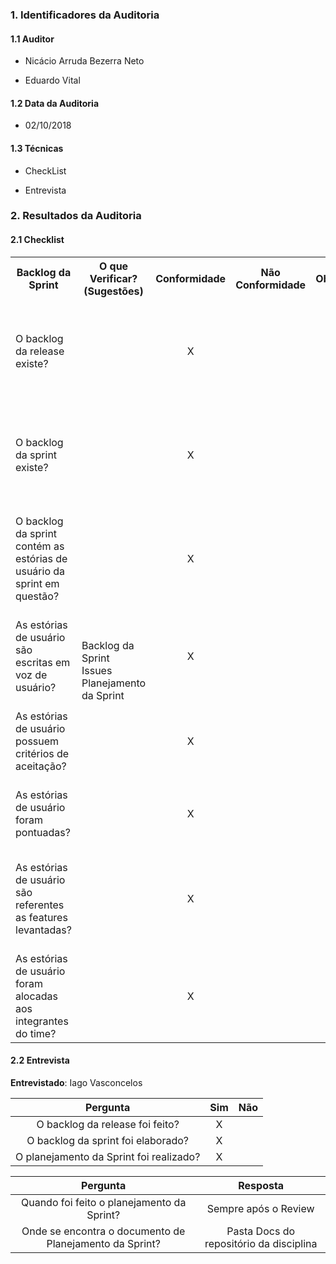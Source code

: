 ### 1. Identificadores da Auditoria

#### 1.1 Auditor

- Nicácio Arruda Bezerra Neto

- Eduardo Vital

#### 1.2 Data da Auditoria

- 02/10/2018

#### 1.3 Técnicas

- CheckList

- Entrevista

### 2. Resultados da Auditoria

#### 2.1 Checklist

<table>
  <tr>
    <th>Backlog da Sprint</th>
    <th>O que Verificar? (Sugestões)</th>
    <th>Conformidade</th>
    <th>Não Conformidade</th>
    <th>Observação</th>
    <th>Evidências</th>
  </tr>
  <tr>
   <tr>
    <td>O backlog da release existe?</td>
    <td rowspan="8">Backlog da Sprint  <br>
                    Issues  <br>
                    Planejamento da Sprint</td>
                    <td align="center">X</td>
    <td></td>
    <td></td>
    <td>O Backlog da release pode ser visualizado em seu respectivo board no ZenHub:  https://github.com/MPS-FGA/Avaleasy-app/issues#boards?repos=146913707</td>
  </tr>
  <tr>
    <td>O backlog da sprint existe?</td>
    <td align="center">X</td>
    <td></td>
    <td></td>
    <td>O Backlog da sprint pode ser visualizado em seu respectivo board no ZenHub:  https://github.com/MPS-FGA/Avaleasy-app/issues#boards?repos=146913707</td>
  </tr>
  <tr>
    <td>O backlog da sprint contém as estórias de usuário da sprint em questão?</td>
    <td align="center">X</td>
    <td></td>
    <td></td>
    <td>As estórias estão no board do backlog da sprint e podem ser visualizadas no ZenHub: https://github.com/MPS-FGA/Avaleasy-app/issues#boards?repos=146913707</td>
  </tr>
  <tr>
    <td>As estórias de usuário são escritas em voz de usuário?</td>
    <td align="center">X</td>
    <td></td>
    <td></td>
    <td>As estórias estão descritas em voz de usuário e estão descritas em issues no repositório: https://github.com/MPS-FGA/Avaleasy-app/issues/</td>
  </tr>
  <tr>
    <td>As estórias de usuário possuem critérios de aceitação?</td>
    <td align="center">X</td>
    <td></td>
    <td></td>
    <td>Estão descritas no repositório, como no exemplo:
    https://github.com/MPS-FGA/Avaleasy-app/issues/19</td>
  </tr>
  <tr>
    <td> As estórias de usuário foram pontuadas?</td>
    <td align="center">X</td>
    <td></td>
    <td></td>
    <td>Todas as estórias foram pontuadas e sua pontuação pode ser consultada no repositório</td>
  </tr>
  <tr>
    <td>As estórias de usuário são referentes as features levantadas?</td>
    <td align="center">X</td>
    <td></td>
    <td></td>
    <td>Todas as estórias mantém a rastreabilidade referente a suas features, como no exemplo:
    https://github.com/MPS-FGA/Avaleasy-app/issues/19</td>
  </tr>
  <tr>
    <td>As estórias de usuário foram alocadas aos integrantes do time?</td>
    <td align="center">X</td>
    <td></td>
    <td></td>
    <td>As estórias são assinadas no repositório pelos membros que irão desenvolver</td>
  </tr>
</table>

#### 2.2 Entrevista

**Entrevistado**: Iago Vasconcelos

|Pergunta| Sim |Não |
|:---:|:---:|:---:|
| O backlog da release foi feito?| X | |
| O backlog da sprint foi elaborado?| X ||
| O planejamento da Sprint foi realizado?| X ||

|Pergunta| Resposta |
|:---:|:---:|
|Quando foi feito o planejamento da Sprint?| Sempre após o Review |
|Onde se encontra o documento de Planejamento da Sprint?| Pasta Docs do repositório da disciplina |
